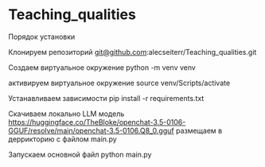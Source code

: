# Teaching_qualities

Порядок установки

Клонируем репозиторий 
git@github.com:alecseiterr/Teaching_qualities.git

Создаем виртуальное окружение
python -m venv venv

активируем виртуальное окружение
source venv/Scripts/activate

Устанавливаем зависимости
pip install -r requirements.txt

Скачиваем локально LLM модель
https://huggingface.co/TheBloke/openchat-3.5-0106-GGUF/resolve/main/openchat-3.5-0106.Q8_0.gguf
размещаем в деррикторию с файлом main.py

Запускаем основной файл
python main.py

